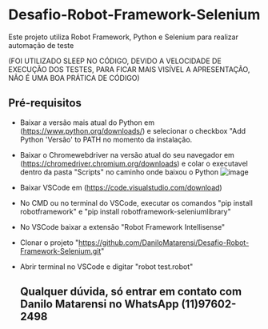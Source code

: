 # Desafio-Robot-Framework-Selenium
Este projeto utiliza Robot Framework, Python e Selenium para realizar automação de teste

(FOI UTILIZADO SLEEP NO CÓDIGO, DEVIDO A VELOCIDADE DE EXECUÇÃO DOS TESTES, PARA FICAR MAIS VISÍVEL A APRESENTAÇÃO, NÃO É UMA BOA PRÁTICA DE CÓDIGO)

## Pré-requisitos
- Baixar a versão mais atual do Python em (https://www.python.org/downloads/) e selecionar o checkbox "Add Python 'Versão' to PATH no momento da instalação.
- Baixar o Chromewebdriver na versão atual do seu navegador em (https://chromedriver.chromium.org/downloads) e colar o executavel dentro da pasta "Scripts" no caminho onde baixou o Python
  ![image](https://github.com/DaniloMatarensi/Desafio-Robot-Framework-Selenium/assets/20939192/1a16f5a0-dfb0-4ef3-b9d3-5ef18830b139)

- Baixar VSCode em (https://code.visualstudio.com/download)
- No CMD ou no terminal do VSCode, executar os comandos "pip install robotframework" e "pip install robotframework-seleniumlibrary"
- No VSCode baixar a extensão "Robot Framework Intellisense"
- Clonar o projeto "https://github.com/DaniloMatarensi/Desafio-Robot-Framework-Selenium.git"
- Abrir terminal no VSCode e digitar "robot test.robot"

  ## Qualquer dúvida, só entrar em contato com Danilo Matarensi no WhatsApp (11)97602-2498
